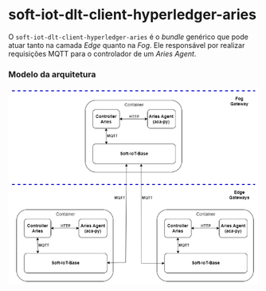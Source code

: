# soft-iot-dlt-client-hyperledger-aries

O `soft-iot-dlt-client-hyperledger-aries` é o *bundle* genérico que pode atuar tanto na camada *Edge* quanto na *Fog*. Ele responsável por realizar requisições MQTT para o controlador de um *Aries Agent*.

### Modelo da arquitetura

<p align="center">
  <img src="./assets/Decentralized-identity-soft-iot.png" width="580px" />
</p>
